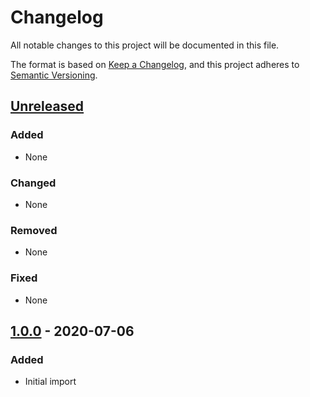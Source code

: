 # Changelog
All notable changes to this project will be documented in this file.

The format is based on [Keep a Changelog](https://keepachangelog.com/en/1.0.0/), and this project adheres to [Semantic Versioning](https://semver.org/spec/v2.0.0.html).

## [Unreleased]

### Added
- None

### Changed
- None


### Removed
- None

### Fixed
- None

## [1.0.0] - 2020-07-06

### Added
- Initial import

[Unreleased]: https://github.com/AlexanderWillner/rust-boilerplate/compare/v1.0.0...HEAD
[1.0.0]: https://github.com/AlexanderWillner/rust-boilerplate/releases/v1.0.0
